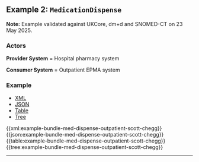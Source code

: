 <h2><a name="example2"></a>Example 2: <code>MedicationDispense</code></h2>

<div class="nhsd-a-box nhsd-a-box--bg-light-blue nhsd-!t-margin-bottom-6 nhsd-t-body"><strong>Note:</strong> Example validated against UKCore, dm+d and SNOMED-CT on 23 May 2025.</div>

### Actors

**Provider System** = Hospital pharmacy system

**Consumer System** = Outpatient EPMA system

### Example

<!--// start of code snippet -->
<div>
    <ul class="nav nav-tabs" role="tablist">
      <li role="presentation" class="active">
        <a href="#xml-14" aria-controls="xml" role="tab" data-toggle="tab">XML</a>
      </li>
      <li role="presentation">
        <a href="#json-14" aria-controls="json" role="tab" data-toggle="tab">JSON</a>
      </li>
        <li role="presentation">
        <a href="#table-14" aria-controls="table" role="tab" data-toggle="tab">Table</a>
      </li>
      <li role="presentation">
        <a href="#tree-14" aria-controls="tree" role="tab" data-toggle="tab">Tree</a>
      </li>
  </ul>

  <!-- Tab panes -->
  <div class="tab-content snippet">
    <div role="tabpanel" class="tab-pane active" id="xml-14">
      {{xml:example-bundle-med-dispense-outpatient-scott-chegg}}
    </div>
    <div role="tabpanel" class="tab-pane" id="json-14">
      {{json:example-bundle-med-dispense-outpatient-scott-chegg}}
    </div>
    <div role="tabpanel" class="tab-pane" id="table-14">
      {{table:example-bundle-med-dispense-outpatient-scott-chegg}}
    </div>
    <div role="tabpanel" class="tab-pane" id="tree-14">
      {{tree:example-bundle-med-dispense-outpatient-scott-chegg}}
    </div>
  </div>
</div>
<!--// end of code snippet -->

---